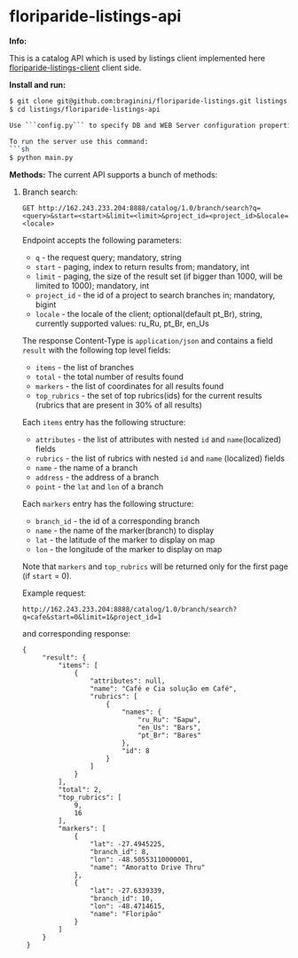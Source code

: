 floriparide-listings-api
===========================

__Info:__

This is a catalog API which is used by listings client implemented here [floriparide-listings-client](https://github.com/braginini/floriparide-listings-client.git "floriparide-listings-client") client side. 

__Install and run:__

```sh
$ git clone git@github.com:braginini/floriparide-listings.git listings
$ cd listings/floriparide-listings-api

Use ```config.py``` to specify DB and WEB Server configuration properties

To run the server use this command:
```sh
$ python main.py
```

__Methods:__
The current API supports a bunch of methods:

1. Branch search:
   ```
   GET http://162.243.233.204:8888/catalog/1.0/branch/search?q=<query>&start=<start>&limit=<limit>&project_id=<project_id>&locale=<locale>
   ```
   Endpoint accepts the following parameters:
   * ```q``` - the request query; mandatory, string
   * ```start``` - paging, index to return results from; mandatory, int
   * ```limit``` - paging, the size of the result set (if bigger than 1000, will be limited to 1000); mandatory, int
   * ```project_id``` - the id of a project to search branches in; mandatory, bigint
   * ```locale``` - the locale of the client; optional(default pt_Br), string, currently supported values: ru_Ru, pt_Br, en_Us
   
   The response Content-Type is ```application/json``` and contains a field ```result``` with the following top level fields:
   * ```items``` - the list of branches
   * ```total``` - the total number of results found
   * ```markers``` - the list of coordinates for all results found
   * ```top_rubrics``` - the set of top rubrics(ids) for the current results (rubrics that are present in 30% of all results)
   
   Each ```items``` entry has the following structure:
   * ```attributes``` - the list of attributes with nested ```id``` and ```name```(localized) fields
   * ```rubrics``` - the list of rubrics with nested ```id``` and ```name``` (localized) fields
   * ```name``` - the name of a branch
   * ```address``` - the address of a branch
   * ```point``` - the ```lat``` and ```lon``` of a branch
   
   Each ```markers``` entry has the following structure:
   * ```branch_id``` - the id of a corresponding branch
   * ```name``` - the name of the marker(branch) to display
   * ```lat``` - the latitude of the marker to display on map
   * ```lon``` - the longitude of the marker to display on map
   
   Note that ```markers``` and ```top_rubrics``` will be returned only for the first page (if ```start``` = 0).
   
   Example request:
   ``` 
   http://162.243.233.204:8888/catalog/1.0/branch/search?q=cafe&start=0&limit=1&project_id=1  
   ```
   
   and corresponding response:
   ```
   {
        "result": {
            "items": [
                {
                    "attributes": null,
                    "name": "Café e Cia solução em Café",
                    "rubrics": [
                        {
                            "names": {
                                "ru_Ru": "Бары",
                                "en_Us": "Bars",
                                "pt_Br": "Bares"
                            },
                            "id": 8
                        }
                    ]
                }
            ],
            "total": 2,
            "top_rubrics": [
                9,
                16
            ],
            "markers": [
                {
                    "lat": -27.4945225,
                    "branch_id": 8,
                    "lon": -48.50553110000001,
                    "name": "Amoratto Drive Thru"
                },
                {
                    "lat": -27.6339339,
                    "branch_id": 10,
                    "lon": -48.4714615,
                    "name": "Floripão"
                }
            ]
        }
    }
```
   
   